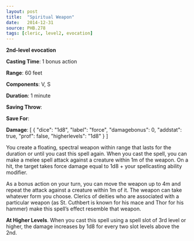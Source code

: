 ```yaml
---
layout: post
title:  "Spiritual Weapon"
date:   2014-12-31
source: PHB.278
tags: [cleric, level2, evocation]
---
```


**2nd-level evocation**

**Casting Time**: 1 bonus action

**Range**: 60 feet

**Components**: V, S

**Duration**: 1 minute

**Saving Throw**:

**Save For**:

**Damage**: [ { "dice": "1d8", "label": "force", "damagebonus": 0, "addstat": true, "prof": false, "higherlevels": "1d8" } ]

You create a floating, spectral weapon within range that lasts for the duration or until you cast this spell again. When you cast the spell, you can make a melee spell attack against a creature within 1m of the weapon. On a hit, the target takes force damage equal to 1d8 + your spellcasting ability modifier.

As a bonus action on your turn, you can move the weapon up to 4m and repeat the attack against a creature within 1m of it. The weapon can take whatever form you choose. Clerics of deities who are associated with a particular weapon (as St. Cuthbert is known for his mace and Thor for his hammer) make this spell’s effect resemble that weapon.

**At Higher Levels**. When you cast this spell using a spell slot of 3rd level or higher, the damage increases by 1d8 for every two slot levels above the 2nd.